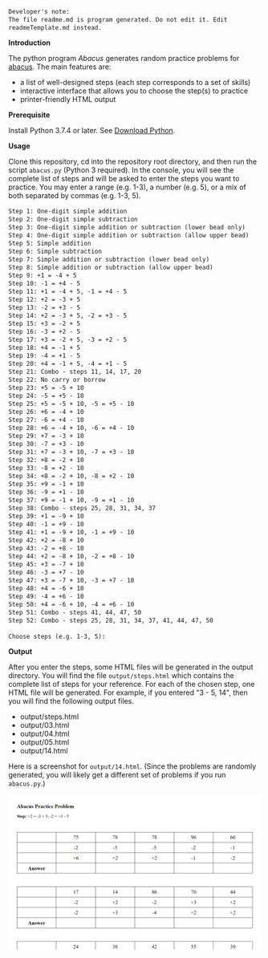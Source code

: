 ```buildoutcfg
Developer's note:
The file readme.md is program generated. Do not edit it. Edit readmeTemplate.md instead.
```

**Introduction**

The python program *Abacus* generates random practice problems for [abacus](https://en.wikipedia.org/wiki/Abacus). The
main features are:
* a list of well-designed steps (each step corresponds to a set of skills) 
* interactive interface that allows you to choose the step(s) to practice
* printer-friendly HTML output

**Prerequisite**

Install Python 3.7.4 or later. See [Download Python](https://www.python.org/downloads/).


**Usage**

Clone this repository, cd into the repository root directory, and then run the script `abacus.py` (Python 3 required). In the console, you will
see the complete list of steps and will be asked to enter the steps you want to practice. You may enter a range (e.g. 1-3), a number (e.g. 5), or a mix of both separated by commas (e.g. 1-3, 5).

```buildoutcfg
Step 1: One-digit simple addition
Step 2: One-digit simple subtraction
Step 3: One-digit simple addition or subtraction (lower bead only)
Step 4: One-digit simple addition or subtraction (allow upper bead)
Step 5: Simple addition
Step 6: Simple subtraction
Step 7: Simple addition or subtraction (lower bead only)
Step 8: Simple addition or subtraction (allow upper bead)
Step 9: +1 = -4 + 5
Step 10: -1 = +4 - 5
Step 11: +1 = -4 + 5, -1 = +4 - 5
Step 12: +2 = -3 + 5
Step 13: -2 = +3 - 5
Step 14: +2 = -3 + 5, -2 = +3 - 5
Step 15: +3 = -2 + 5
Step 16: -3 = +2 - 5
Step 17: +3 = -2 + 5, -3 = +2 - 5
Step 18: +4 = -1 + 5
Step 19: -4 = +1 - 5
Step 20: +4 = -1 + 5, -4 = +1 - 5
Step 21: Combo - steps 11, 14, 17, 20
Step 22: No carry or borrow
Step 23: +5 = -5 + 10
Step 24: -5 = +5 - 10
Step 25: +5 = -5 + 10, -5 = +5 - 10
Step 26: +6 = -4 + 10
Step 27: -6 = +4 - 10
Step 28: +6 = -4 + 10, -6 = +4 - 10
Step 29: +7 = -3 + 10
Step 30: -7 = +3 - 10
Step 31: +7 = -3 + 10, -7 = +3 - 10
Step 32: +8 = -2 + 10
Step 33: -8 = +2 - 10
Step 34: +8 = -2 + 10, -8 = +2 - 10
Step 35: +9 = -1 + 10
Step 36: -9 = +1 - 10
Step 37: +9 = -1 + 10, -9 = +1 - 10
Step 38: Combo - steps 25, 28, 31, 34, 37
Step 39: +1 = -9 + 10
Step 40: -1 = +9 - 10
Step 41: +1 = -9 + 10, -1 = +9 - 10
Step 42: +2 = -8 + 10
Step 43: -2 = +8 - 10
Step 44: +2 = -8 + 10, -2 = +8 - 10
Step 45: +3 = -7 + 10
Step 46: -3 = +7 - 10
Step 47: +3 = -7 + 10, -3 = +7 - 10
Step 48: +4 = -6 + 10
Step 49: -4 = +6 - 10
Step 50: +4 = -6 + 10, -4 = +6 - 10
Step 51: Combo - steps 41, 44, 47, 50
Step 52: Combo - steps 25, 28, 31, 34, 37, 41, 44, 47, 50

Choose steps (e.g. 1-3, 5):
```

**Output**

After you enter the steps, some HTML files will be generated in the output directory. You will find the file
`output/steps.html` which contains the complete list of steps for your reference. For each of the chosen step,
one HTML file will be generated. For example, if you entered "3 - 5, 14", then you will find the following output files.
* output/steps.html
* output/03.html
* output/04.html
* output/05.html
* output/14.html

Here is a screenshot for `output/14.html`. (Since the problems are randomly generated, you will likely get a
different set of problems if you run `abacus.py`.)

![screenshot](./img/problems.png)